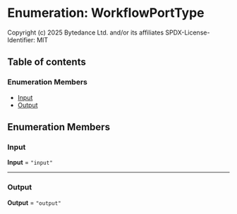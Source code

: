 # Enumeration: WorkflowPortType

Copyright (c) 2025 Bytedance Ltd. and/or its affiliates
SPDX-License-Identifier: MIT

## Table of contents

### Enumeration Members

* [Input](/auto-docs/interface/enums/WorkflowPortType.md#input)
* [Output](/auto-docs/interface/enums/WorkflowPortType.md#output)

## Enumeration Members

### Input

**Input** = `"input"`

***

### Output

**Output** = `"output"`
